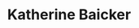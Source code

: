 ---
layout: layouts/profile.liquid
title: Katherine Baicker
id: katherine_baicker
prefix: 
first: Katherine
middle: 
last: Baicker
suffix: 
currentTitle: Dean, University of Chicago Harris School; Corporate Board Director
currentOrg: University of Chicago Harris School of Public Policy; Eli Lilly; Mayo Clinic
bio: Katherine Baicker, PhD, is the Dean and the Emmett Dedmon Professor at the Harris School of Public Policy at the University of Chicago. She received her BA in economics from Yale and her PhD in economics from Harvard.<br /><br />Baicker is an elected member of the National Academy of Medicine, the National Academy of Social Insurance, the Council on Foreign Relations, and the American Academy of Arts and Sciences. Baicker’s research focuses on the effectiveness of public and private health insurance and the effects of health system reforms. She is the Principal Investigator of multiple large-scale NIH-funded research programs and a research associate at the National Bureau of Economic Research. Her research appears in leading academic journals across medicine, economics, and health policy.<br /><br />Baicker serves as a Director of Eli Lilly, where she chairs the Ethics and Compliance Committee; and as a Trustee of the Mayo Clinic. <br /><br />She is on the Congressional Budget Office’s Panel of Health Advisers and is a member of the Advisory Board for the National Institute for Health Care Management. She is also a Trustee of NORC and the Chicago Council on Global Affairs. <br /><br />Her past experience includes serving as a Commissioner on the Medicare Payment Advisory Commission; as Chair of the Massachusetts Group Insurance Commission; as a Director of HMS, a publicly traded health care analytics and technology company; and as Chair of the Board of Directors of AcademyHealth.<br /><br />Baicker is a frequent commentator in media outlets such as NPR, the New York Times, Bloomberg TV, MSNBC, and Fox Business. She has testified on health policy before multiple U.S. House and Senate Committees, and served as a Senate-confirmed Member of the President’s Council of Economic Advisers. @font-face {font-family&#58;"Cambria Math"; panose-1&#58;2 4 5 3 5 4 6 3 2 4; mso-font-charset&#58;0; mso-generic-font-family&#58;roman; mso-font-pitch&#58;variable; mso-font-signature&#58;3 0 0 0 1 0;}@font-face {font-family&#58;Calibri; panose-1&#58;2 15 5 2 2 2 4 3 2 4; mso-font-charset&#58;0; mso-generic-font-family&#58;swiss; mso-font-pitch&#58;variable; mso-font-signature&#58;-469750017 -1073732485 9 0 511 0;}@font-face {font-family&#58;"Calibri Light"; panose-1&#58;2 15 3 2 2 2 4 3 2 4; mso-font-charset&#58;0; mso-generic-font-family&#58;swiss; mso-font-pitch&#58;variable; mso-font-signature&#58;-536859905 -1073732485 9 0 511 0;}@font-face {font-family&#58;Georgia; panose-1&#58;2 4 5 2 5 4 5 2 3 3; mso-font-alt&#58;Georgia; mso-font-charset&#58;0; mso-generic-font-family&#58;roman; mso-font-pitch&#58;variable; mso-font-signature&#58;647 0 0 0 159 0;}p.MsoNormal, li.MsoNormal, div.MsoNormal {mso-style-unhide&#58;no; mso-style-qformat&#58;yes; mso-style-parent&#58;""; margin&#58;0in; mso-pagination&#58;widow-orphan; font-size&#58;11.0pt; font-family&#58;"Calibri",sans-serif; mso-ascii-font-family&#58;Calibri; mso-ascii-theme-font&#58;minor-latin; mso-fareast-font-family&#58;"Times New Roman"; mso-fareast-theme-font&#58;minor-fareast; mso-hansi-font-family&#58;Calibri; mso-hansi-theme-font&#58;minor-latin; mso-bidi-font-family&#58;"Times New Roman"; mso-bidi-theme-font&#58;minor-bidi;}p {mso-style-priority&#58;99; mso-margin-top-alt&#58;auto; margin-right&#58;0in; mso-margin-bottom-alt&#58;auto; margin-left&#58;0in; mso-pagination&#58;widow-orphan; font-size&#58;11.0pt; font-family&#58;"Calibri",sans-serif; mso-fareast-font-family&#58;"Times New Roman"; mso-fareast-theme-font&#58;minor-fareast;}.MsoChpDefault {mso-style-type&#58;export-only; mso-default-props&#58;yes; font-size&#58;11.0pt; mso-ansi-font-size&#58;11.0pt; mso-bidi-font-size&#58;11.0pt; font-family&#58;"Calibri",sans-serif; mso-ascii-font-family&#58;Calibri; mso-ascii-theme-font&#58;minor-latin; mso-fareast-font-family&#58;Calibri; mso-fareast-theme-font&#58;minor-latin; mso-hansi-font-family&#58;Calibri; mso-hansi-theme-font&#58;minor-latin; mso-bidi-font-family&#58;"Times New Roman"; mso-bidi-theme-font&#58;minor-bidi;}.MsoPapDefault {mso-style-type&#58;export-only; margin-bottom&#58;8.0pt; line-height&#58;107%;}div.WordSection1 {page&#58;WordSection1;}
linkedin: https://www.linkedin.com/in/katherine-baicker-35a216176/
tiktok: 
twitter: 
aboutme: https://en.wikipedia.org/wiki/Katherine_Baicker
insta: 
orgURL: https://harris.uchicago.edu/directory/katherine-baicker
snapchat: 
personalURL: 
smallHeadshotURL: assets/images/headshots/Dean_Baicker_Head_converted_scaled.avif
originalHeadshotURL: assets/images/headshots/Dean_Baicker_Head_converted_scaled.avif
tags-experience: 
 - ESG Experience
 - P&L&#58; $0-$500M
 - P&L&#58; $1B+
 - Public Companies
 - ESG Experience
 - P&L&#58; $0-$500M
 - P&L&#58; $500M-$1B
 - P&L&#58; $1B+
 - Public Companies
tags-current-industries: 
 - Ambulatory Health Care Services
 - Civic/Public Policy
 - Corporate Directorships
 - Data Processing, Hosting, and Related Services
 - Education and Health Services
 - Educational Services
 - Government
 - Health Care and Social Assistance
 - Hospitals
 - Religious, Grantmaking, Civic, Professional, and Similar Organizations
tags-current-position: 
tags-past-industries: 
 - Ambulatory Health Care Services
 - Associations
 - Civic/Public Policy
 - Data Processing, Hosting, and Related Services
 - Education and Health Services
 - Educational Services
 - Finance and Insurance
 - Foundations/Granting Agency
 - Government
 - Health Care and Social Assistance
 - Hospitals
 - Religious, Grantmaking, Civic, Professional, and Similar Organizations
tags-past-position: 
tags-current-board-service: 
    - Corporate Public
    - Nonprofit
tags-past-board-service: 
    - Corporate Public
    - Nonprofit
boards-current-corporate-private: 
boards-current-corporate-public: 
 - Eli Lilly, Director, 
boards-current-nonprofit: 
 - Mayo Clinic, Trustee, NORC, Trustee
 - Chicago Council on Global Affairs, Trustee, 
boards-current-privateequity: 
boards-current-spac: 
boards-current-vc: 
boards-past-corporate-private: 
boards-past-corporate-public: 
 - HMS, Director, 
boards-past-nonprofit: 
 - AcademyHealth, Chair of Board, Group Insurance Commission of Massachusetts, Chair of Board
boards-past-privateequity: 
boards-past-spac: 
boards-past-vc: 
---